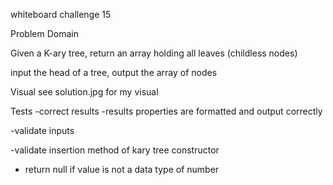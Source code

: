 whiteboard challenge 15

Problem Domain


Given a K-ary tree,
return an array holding all leaves (childless nodes)

input the head of a tree,
output the array of nodes


Visual
see solution.jpg for my visual


Tests
-correct results
-results properties are formatted and output correctly

-validate inputs

-validate insertion method of kary tree constructor
 - return null if value is not a data type of number


